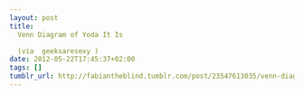 ```yaml
---
layout: post
title: 
  Venn Diagram of Yoda It Is

  (via  geeksaresexy )
date: 2012-05-22T17:45:37+02:00
tags: []
tumblr_url: http://fabiantheblind.tumblr.com/post/23547613035/venn-diagram-of-yoda-it-is-via-geeksaresexy
---
```

